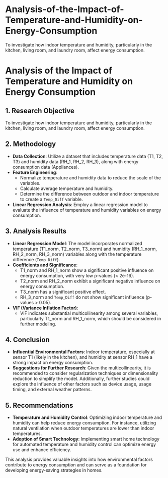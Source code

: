 # Analysis-of-the-Impact-of-Temperature-and-Humidity-on-Energy-Consumption
To investigate how indoor temperature and humidity, particularly in the kitchen, living room, and laundry room, affect energy consumption.

# Analysis of the Impact of Temperature and Humidity on Energy Consumption

## 1. Research Objective
To investigate how indoor temperature and humidity, particularly in the kitchen, living room, and laundry room, affect energy consumption.

## 2. Methodology
- **Data Collection**: Utilize a dataset that includes temperature data (T1, T2, T3) and humidity data (RH_1, RH_2, RH_3), along with energy consumption data (Appliances).
- **Feature Engineering**:
  - Normalize temperature and humidity data to reduce the scale of the variables.
  - Calculate average temperature and humidity.
  - Determine the difference between outdoor and indoor temperature to create a `Temp_Diff` variable.
- **Linear Regression Analysis**: Employ a linear regression model to evaluate the influence of temperature and humidity variables on energy consumption.

## 3. Analysis Results
- **Linear Regression Model**: The model incorporates normalized temperature (T1_norm, T2_norm, T3_norm) and humidity (RH_1_norm, RH_2_norm, RH_3_norm) variables along with the temperature difference (`Temp_Diff`).
- **Coefficients and Significance**: 
  - T1_norm and RH_1_norm show a significant positive influence on energy consumption, with very low p-values (< 2e-16).
  - T2_norm and RH_2_norm exhibit a significant negative influence on energy consumption.
  - T3_norm has a significant positive effect.
  - RH_3_norm and `Temp_Diff` do not show significant influence (p-values > 0.05).
- **VIF (Variance Inflation Factor)**: 
  - VIF indicates substantial multicollinearity among several variables, particularly T1_norm and RH_1_norm, which should be considered in further modeling.

## 4. Conclusion
- **Influential Environmental Factors**: Indoor temperature, especially at sensor T1 (likely in the kitchen), and humidity at sensor RH_1 have a strong impact on energy consumption.
- **Suggestions for Further Research**: Given the multicollinearity, it is recommended to consider regularization techniques or dimensionality reduction to simplify the model. Additionally, further studies could explore the influence of other factors such as device usage, usage timing, and external weather patterns.

## 5. Recommendations
- **Temperature and Humidity Control**: Optimizing indoor temperature and humidity can help reduce energy consumption. For instance, utilizing natural ventilation when outdoor temperatures are lower than indoor temperatures.
- **Adoption of Smart Technology**: Implementing smart home technology for automated temperature and humidity control can optimize energy use and enhance efficiency.

This analysis provides valuable insights into how environmental factors contribute to energy consumption and can serve as a foundation for developing energy-saving strategies in homes.
